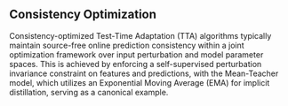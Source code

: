 ## Consistency Optimization
Consistency-optimized Test-Time Adaptation (TTA) algorithms typically maintain source-free online prediction consistency within a joint optimization framework over input perturbation and model parameter spaces. This is achieved by enforcing a self-supervised perturbation invariance constraint on features and predictions, with the Mean-Teacher model, which utilizes an Exponential Moving Average (EMA) for implicit distillation, serving as a canonical example.
